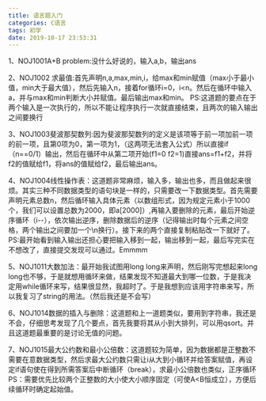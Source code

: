 ```yaml
---
title: 语言题入门
categories: C语言
tags: 初学
date: 2019-10-17 23:53:31
---
```

1、NOJ1001A+B problem:没什么好说的，输入a,b，输出ans

2、NOJ1002	求最值:首先声明n,a,max,min,i，给max和min赋值（max小于最小值，min大于最大值），然后先输入n，接着for循环i=0，i<n。然后在循环中输入a，并与max和min判断大小并赋值。最后输出max和min。
PS:这道题的要点在于两个输入是一次执行的，所以不能让程序执行一次就直接结束，且两次的输入输出之间要换行

3、NOJ1003斐波那契数列:因为斐波那契数列的定义是该项等于前一项加前一项的前一项，且第0项为0，第一项为1，（这两项无法套入公式）所以直接if（n==0/1）输出，然后在循环中从第二项开始(f1=0 f2=1)直接ans=f1+f2，并将f2的值赋给f1，将ans的值赋给f2，最后输出ans。

4、NOJ1004线性操作表：这道题非常麻烦，输入多，输出也多，而且做起来很烦。其实三种不同数据类型的语句块是一样的，只需要改一下数据类型。首先需要声明元素总数n，然后循环输入具体元素（以数组形式，因为规定元素小于1000个，我们可以设置总数为2000，即a[2000]）,再输入要删除的元素，最后开始逆序循环（i--），依次输出逆序，删除数据后的逆序（记得输出时每个元素之间空格，两个输出之间要加一个\n换行）。接下来的两个直接复制粘贴改一下就好了。
PS:最开始看到输入输出还担心要把输入移到一起，输出移到一起，最后写完实在不想改了，直接提交发现可以通过。Emmmm

5、NOJ1011大数加法：最开始我试图用long long来声明，然后刚写完想起来long long也不够，于是就想用循环来做，结果发现不知道最大到哪一位数，于是我决定用while循环来写，结果很显然，我超时了。于是我想到应该用字符串来写，所以我复习了string的用法。（然后我还是不会写）

6、NOJ1014数据的插入与删除：这道题和上一道题类似，要用到字符串，我还是不会，仔细思考发现了几个要点，首先我要将其从小到大排列，可以用qsort。并且这道题最重要的是讨论无值的问题。

7、NOJ1015最大公约数和最小公倍数：这道题较为简单，因为数据都是正整数不需要在意数据类型，然后求最大公约数只需让i从大到小循环并给答案赋值，再设定if语句使在得到所需答案后中断循环（break），求最小公倍数也类似，正序循环
PS：需要优先比较两个正整数的大小使大小顺序固定（可使A<B恒成立），方便后续循环时确定起始值。
